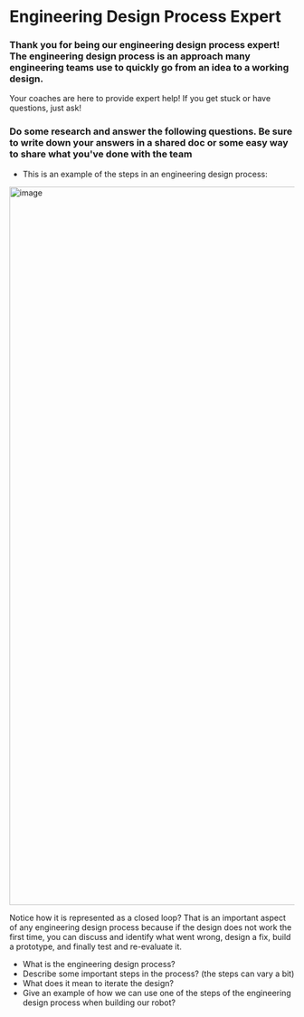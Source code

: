 # Engineering Design Process Expert
### Thank you for being our engineering design process expert!  The engineering design process is an approach many engineering teams use to quickly go from an idea to a working design.
Your coaches are here to provide expert help!  If you get stuck or have questions, just ask!

### Do some research and answer the following questions.  Be sure to write down your answers in a shared doc or some easy way to share what you've done with the team 
- This is an example of the steps in an engineering design process:

<img width="1270" height="1270" alt="image" src="https://github.com/user-attachments/assets/ac32ae0e-1396-4fe5-9780-7ccbe2238279" />

  Notice how it is represented as a closed loop?  That is an important aspect of any engineering design process because if the design does not work the first time, you can discuss and identify what went wrong, design a fix, build a prototype, and finally test and re-evaluate it.

- What is the engineering design process?
- Describe some important steps in the process? (the steps can vary a bit)
- What does it mean to iterate the design?
- Give an example of how we can use one of the steps of the engineering design process when building our robot?
